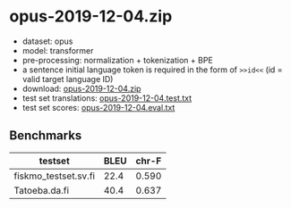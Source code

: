 # opus-2019-12-04.zip

* dataset: opus
* model: transformer
* pre-processing: normalization + tokenization + BPE
* a sentence initial language token is required in the form of `>>id<<` (id = valid target language ID)
* download: [opus-2019-12-04.zip](https://object.pouta.csc.fi/OPUS-MT-models/da+fo+is+no+nb+nn+sv-et+fi/opus-2019-12-04.zip)
* test set translations: [opus-2019-12-04.test.txt](https://object.pouta.csc.fi/OPUS-MT-models/da+fo+is+no+nb+nn+sv-et+fi/opus-2019-12-04.test.txt)
* test set scores: [opus-2019-12-04.eval.txt](https://object.pouta.csc.fi/OPUS-MT-models/da+fo+is+no+nb+nn+sv-et+fi/opus-2019-12-04.eval.txt)

## Benchmarks

| testset               | BLEU  | chr-F |
|-----------------------|-------|-------|
| fiskmo_testset.sv.fi 	| 22.4 	| 0.590 |
| Tatoeba.da.fi 	| 40.4 	| 0.637 |

